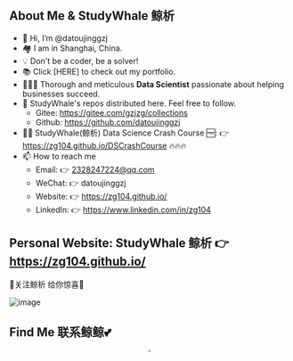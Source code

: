 ## About Me & StudyWhale 鲸析

- 👋 Hi, I’m @datoujinggzj
- 🏘️ I am in Shanghai, China.
- 💡  Don't be a coder, be a solver!
- 📚 Click [HERE] to check out my portfolio. 
- 👩🏻‍💻 Thorough and meticulous **Data Scientist** passionate about helping businesses succeed.
- 🌱 StudyWhale's repos distributed here. Feel free to follow.
  - Gitee: https://gitee.com/gzjzg/collections
  - Github: https://github.com/datoujinggzj
- 👨‍🏫 StudyWhale(鲸析) Data Science Crash Course 🆓: 👉 https://zg104.github.io/DSCrashCourse 🔥🔥🔥
- 📫 How to reach me
  - Email:  👉 2328247224@qq.com
  - WeChat:  👉 datoujinggzj
  - Website:  👉 https://zg104.github.io/
  - LinkedIn: 👉 https://www.linkedin.com/in/zg104

## Personal Website: StudyWhale 鲸析 👉 https://zg104.github.io/

💖关注鲸析 给你惊喜💖

![image](https://user-images.githubusercontent.com/48869455/164615108-e6287bbb-72ec-4fc4-90be-8dbb5596d9cc.png)

## Find Me 联系鲸鲸💕

<div align=center>
<img src="https://user-images.githubusercontent.com/48869455/164614206-270e6501-ebf0-43ed-bd49-b8e443cdcc19.png" style="zoom: 30%;" />
</div>


<!---
datoujinggzj/datoujinggzj is a ✨ special ✨ repository because its `README.md` (this file) appears on your GitHub profile.
You can click the Preview link to take a look at your changes.
--->

